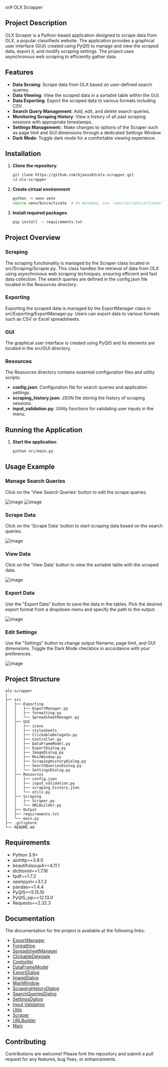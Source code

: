 or# OLX Scrapper

## Project Description

OLX Scraper is a Python-based application designed to scrape data from OLX, a popular classifieds website. The application provides a graphical user interface (GUI) created using PyQt5 to manage and view the scraped data, export it, and modify scraping settings. The project uses asynchronous web scraping to efficiently gather data.

## Features

- **Data Scraing**: Scrape data from OLX based on user-defined search queries.
- **Data Viewing**: View the scraped data in a sortable table within the GUI.
- **Data Exporting**: Export the scraped data to various formats including CSV.
- **Search Query Management**: Add, edit, and delete search queries.
- **Monitoring Scraping History**: View a history of all past scraping sessions with appropriate timestamps.
- **Settings Management:**: Make changes to options of the Scraper such as page limit and GUI dimensions through a dedicated Settings Window.
- **Dark Mode**: Toggle dark mode for a comfortable viewing experience.

## Installation 

1. **Clone the repository**:
   ```bash
   git clone https://github.com/kjanus03/olx-scrapper.git
   cd olx-scrapper

   ```
  
2. **Create cirtual environment**
   ```bash
   python -m venv venv
   source venv/bin/activate  # On Windows, use `venv\Scripts\activate`
   ```

3. **Install required packages**:
   ```bash
   pip install -r requirements.txt
   ```

## Project Overview

### Scraping
The scraping functionality is managed by the Scraper class located in src/Scraping/Scraper.py. This class handles the retrieval of data from OLX using asynchronous web scraping techniques, ensuring efficient and fast data collection. The search queries are defined in the config.json file located in the Resources directory.

### Exporting
Exporting the scraped data is managed by the ExportManager class in src/Exporting/ExportManager.py. Users can export data to various formats such as CSV or Excel spreadsheets.

### GUI
The graphical user interface is created using PyQt5 and its elements are located in the src/GUI directory.

### Resources
The Resources directory contains essential configuration files and utility scripts:

- **config.json**: Configuration file for search queries and application settings.
- **scraping_history.json**: JSON file storing the history of scraping sessions.
- **input_validation.py**: Utility functions for validating user inputs in the menu.

## Running the Application

1. **Start the application**:
   ```bash
   python src/main.py
   ```

## Usage Example

### Manage Search Queries
Click on the 'View Search Queries' button to edit the scrape queries.

![image](https://github.com/kjanus03/olx-scrapper/assets/61358355/1c3d6de5-d9d9-4389-9063-1e909daa5477)
![image](https://github.com/kjanus03/olx-scrapper/assets/61358355/c8e4fac6-5cef-48f4-9c3c-7354483e6092)

### Scrape Data
Click on the 'Scrape Data' button to start scraping data based on the search queries.

![image](https://github.com/kjanus03/olx-scrapper/assets/61358355/e459ad0e-20c7-462d-8754-74cfebd3f14c)

### View Data
Click on the 'View Data' button to view the sortable table with the scraped data.

![image](https://github.com/kjanus03/olx-scrapper/assets/61358355/74538c80-409c-4a0c-94b3-0b9172f1fe9e)

### Export Data
Use the "Export Data" button to save the data in the tables. Pick the desired export format from a dropdown menu and specify the path to the output.

![image](https://github.com/kjanus03/olx-scrapper/assets/61358355/4731001a-3543-4830-9bf1-b969a70f36d6)

### Edit Settings
Use the "Settings" button to change output filename, page limit, and GUI dimensions. Toggle the Dark Mode checkbox in accordance with your preferences.

![image](https://github.com/kjanus03/olx-scrapper/assets/61358355/4a580b79-2ad6-4bd4-a632-ad491375dd5e)

## Project Structure

```
olx-scrapper
│
├── src
│   ├── Exporting
│   │   ├── ExportManager.py
│   │   ├── formatting.py
│   │   └── SpreadsheetManager.py
│   ├── GUI
│   │   ├── icons
│   │   ├── stylesheets
│   │   ├── ClickableDelegate.py
│   │   ├── Controller.py
│   │   ├── DataFrameModel.py
│   │   ├── ExportDialog.py
│   │   ├── ImageDialog.py
│   │   ├── MainWindow.py
│   │   ├── ScrapingHistoryDialog.py
│   │   ├── SearchQueriesDialog.py
│   │   └── SettingsDialog.py
│   ├── Resources
│   │   ├── config.json
│   │   ├── input_validation.py
│   │   ├── scraping_history.json
│   │   └── utils.py
│   ├── Scraping
│   │   ├── Scraper.py
│   │   └── URLBuilder.py
│   ├── Output
│   ├── requirements.txt
│   └── main.py
├── .gitignore 
└── README.md
```

## Requirements

- Python 3.9+
- aiohttp==3.9.0
- beautifulsoup4==4.11.1
- dicttoxml==1.7.16
- fpdf==1.7.2
- openpyxl==3.1.2
- pandas==1.4.4
- PyQt5==5.15.10
- PyQt5_sip==12.13.0
- Requests==2.32.3

## Documentation

The documentation for the project is available at the following links:

- [ExportManager](https://kjanus03.github.io/olx-scrapper/Exporting/Exporting.ExportManager.html)
- [Formatting](https://kjanus03.github.io/olx-scrapper/Exporting/Exporting.formatting.html)
- [SpreadsheetManager](https://kjanus03.github.io/olx-scrapper/Exporting/Exporting.SpreadsheetManager.html)
- [ClickableDelegate](https://kjanus03.github.io/olx-scrapper/GUI/GUI.ClickableDelegate.html)
- [Controller](https://kjanus03.github.io/olx-scrapper/GUI/GUI.Controller.html)
- [DataFrameModel](https://kjanus03.github.io/olx-scrapper/GUI/GUI.DataFrameModel.html)
- [ExportDialog](https://kjanus03.github.io/olx-scrapper/GUI/GUI.ExportDialog.html)
- [ImageDialog](https://kjanus03.github.io/olx-scrapper/GUI/GUI.ImageDialog.html)
- [MainWindow](https://kjanus03.github.io/olx-scrapper/GUI/GUI.MainWindow.html)
- [ScrapingHistoryDialog](https://kjanus03.github.io/olx-scrapper/GUI/GUI.ScrapingHistoryDialog.html)
- [SearchQueriesDialog](https://kjanus03.github.io/olx-scrapper/GUI/GUI.SearchQueriesDialog.html)
- [SettingsDialog](https://kjanus03.github.io/olx-scrapper/GUI/GUI.SettingsDialog.html)
- [Input Validation](https://kjanus03.github.io/olx-scrapper/Resources/Resources.input_validation.html)
- [Utils](https://kjanus03.github.io/olx-scrapper/Resources/Resources.utils.html)
- [Scraper](https://kjanus03.github.io/olx-scrapper/Scraping/Scraping.Scraper.html)
- [URLBuilder](https://kjanus03.github.io/olx-scrapper/Scraping/Scraping.URLBuilder.html)
- [Main](https://kjanus03.github.io/olx-scrapper/main.html)



## Contributing

Contributions are welcome! Please fork the repository and submit a pull request for any features, bug fixes, or enhancements.
